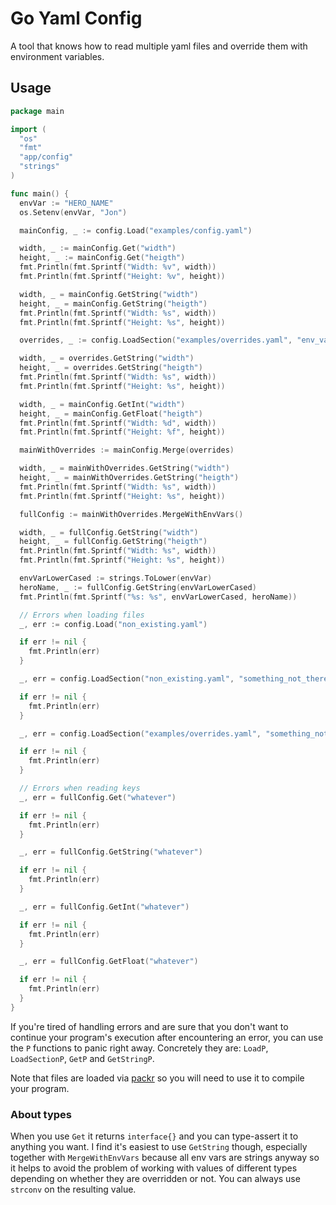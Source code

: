 # Go Yaml Config

A tool that knows how to read multiple yaml files and override them with environment variables.

## Usage

```go
package main

import (
  "os"
  "fmt"
  "app/config"
  "strings"
)

func main() {
  envVar := "HERO_NAME"
  os.Setenv(envVar, "Jon")

  mainConfig, _ := config.Load("examples/config.yaml")

  width, _ := mainConfig.Get("width")
  height, _ := mainConfig.Get("heigth")
  fmt.Println(fmt.Sprintf("Width: %v", width))
  fmt.Println(fmt.Sprintf("Height: %v", height))

  width, _ = mainConfig.GetString("width")
  height, _ = mainConfig.GetString("heigth")
  fmt.Println(fmt.Sprintf("Width: %s", width))
  fmt.Println(fmt.Sprintf("Height: %s", height))

  overrides, _ := config.LoadSection("examples/overrides.yaml", "env_vars")

  width, _ = overrides.GetString("width")
  height, _ = overrides.GetString("heigth")
  fmt.Println(fmt.Sprintf("Width: %s", width))
  fmt.Println(fmt.Sprintf("Height: %s", height))

  width, _ = mainConfig.GetInt("width")
  height, _ = mainConfig.GetFloat("heigth")
  fmt.Println(fmt.Sprintf("Width: %d", width))
  fmt.Println(fmt.Sprintf("Height: %f", height))

  mainWithOverrides := mainConfig.Merge(overrides)

  width, _ = mainWithOverrides.GetString("width")
  height, _ = mainWithOverrides.GetString("heigth")
  fmt.Println(fmt.Sprintf("Width: %s", width))
  fmt.Println(fmt.Sprintf("Height: %s", height))

  fullConfig := mainWithOverrides.MergeWithEnvVars()

  width, _ = fullConfig.GetString("width")
  height, _ = fullConfig.GetString("heigth")
  fmt.Println(fmt.Sprintf("Width: %s", width))
  fmt.Println(fmt.Sprintf("Height: %s", height))

  envVarLowerCased := strings.ToLower(envVar)
  heroName, _ := fullConfig.GetString(envVarLowerCased)
  fmt.Println(fmt.Sprintf("%s: %s", envVarLowerCased, heroName))

  // Errors when loading files
  _, err := config.Load("non_existing.yaml")

  if err != nil {
    fmt.Println(err)
  }

  _, err = config.LoadSection("non_existing.yaml", "something_not_there")

  if err != nil {
    fmt.Println(err)
  }

  _, err = config.LoadSection("examples/overrides.yaml", "something_not_there")

  if err != nil {
    fmt.Println(err)
  }

  // Errors when reading keys
  _, err = fullConfig.Get("whatever")

  if err != nil {
    fmt.Println(err)
  }

  _, err = fullConfig.GetString("whatever")

  if err != nil {
    fmt.Println(err)
  }

  _, err = fullConfig.GetInt("whatever")

  if err != nil {
    fmt.Println(err)
  }

  _, err = fullConfig.GetFloat("whatever")

  if err != nil {
    fmt.Println(err)
  }
}
```

If you're tired of handling errors and are sure that you don't want to continue your program's execution after encountering an error, you can use the `P` functions to panic right away. Concretely they are: `LoadP`, `LoadSectionP`, `GetP` and `GetStringP`.

Note that files are loaded via [packr](github.com/gobuffalo/packr/v2) so you will need to use it to compile your program.

### About types

When you use `Get` it returns `interface{}` and you can type-assert it to anything you want. I find it's easiest to use `GetString` though, especially together with `MergeWithEnvVars` because all env vars are strings anyway so it helps to avoid the problem of working with values of different types depending on whether they are overridden or not. You can always use `strconv` on the resulting value.
